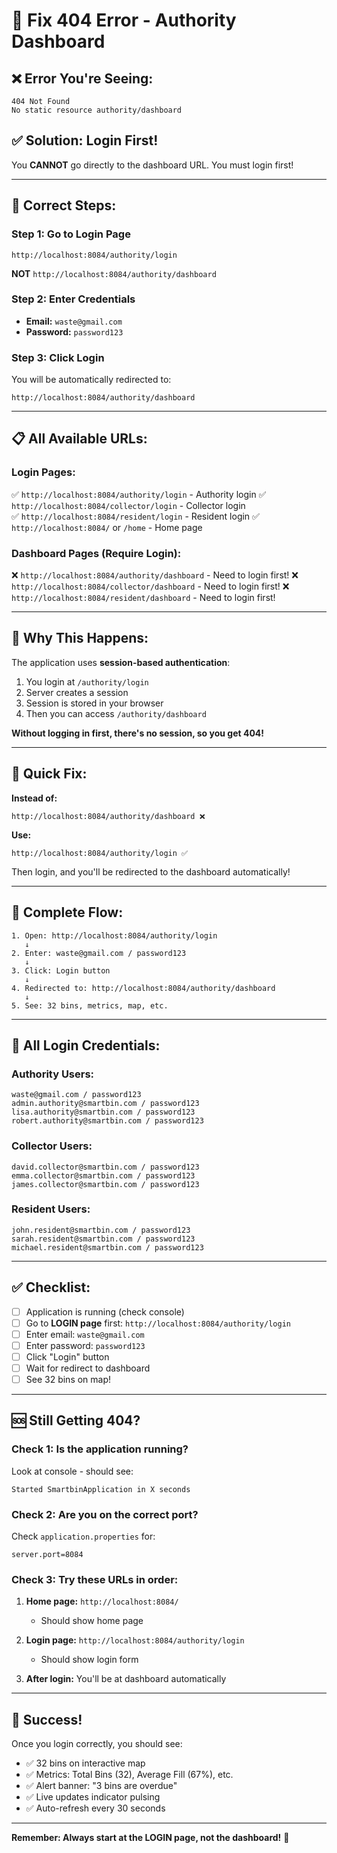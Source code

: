 # 🔧 Fix 404 Error - Authority Dashboard

## ❌ Error You're Seeing:
```
404 Not Found
No static resource authority/dashboard
```

## ✅ Solution: Login First!

You **CANNOT** go directly to the dashboard URL. You must login first!

---

## 🎯 Correct Steps:

### **Step 1: Go to Login Page**
```
http://localhost:8084/authority/login
```
**NOT** `http://localhost:8084/authority/dashboard`

### **Step 2: Enter Credentials**
- **Email:** `waste@gmail.com`
- **Password:** `password123`

### **Step 3: Click Login**
You will be automatically redirected to:
```
http://localhost:8084/authority/dashboard
```

---

## 📋 All Available URLs:

### **Login Pages:**
✅ `http://localhost:8084/authority/login` - Authority login
✅ `http://localhost:8084/collector/login` - Collector login  
✅ `http://localhost:8084/resident/login` - Resident login
✅ `http://localhost:8084/` or `/home` - Home page

### **Dashboard Pages (Require Login):**
❌ `http://localhost:8084/authority/dashboard` - Need to login first!
❌ `http://localhost:8084/collector/dashboard` - Need to login first!
❌ `http://localhost:8084/resident/dashboard` - Need to login first!

---

## 🔐 Why This Happens:

The application uses **session-based authentication**:
1. You login at `/authority/login`
2. Server creates a session
3. Session is stored in your browser
4. Then you can access `/authority/dashboard`

**Without logging in first, there's no session, so you get 404!**

---

## 🎯 Quick Fix:

**Instead of:**
```
http://localhost:8084/authority/dashboard ❌
```

**Use:**
```
http://localhost:8084/authority/login ✅
```

Then login, and you'll be redirected to the dashboard automatically!

---

## 🔄 Complete Flow:

```
1. Open: http://localhost:8084/authority/login
   ↓
2. Enter: waste@gmail.com / password123
   ↓
3. Click: Login button
   ↓
4. Redirected to: http://localhost:8084/authority/dashboard
   ↓
5. See: 32 bins, metrics, map, etc.
```

---

## 📝 All Login Credentials:

### **Authority Users:**
```
waste@gmail.com / password123
admin.authority@smartbin.com / password123
lisa.authority@smartbin.com / password123
robert.authority@smartbin.com / password123
```

### **Collector Users:**
```
david.collector@smartbin.com / password123
emma.collector@smartbin.com / password123
james.collector@smartbin.com / password123
```

### **Resident Users:**
```
john.resident@smartbin.com / password123
sarah.resident@smartbin.com / password123
michael.resident@smartbin.com / password123
```

---

## ✅ Checklist:

- [ ] Application is running (check console)
- [ ] Go to **LOGIN page** first: `http://localhost:8084/authority/login`
- [ ] Enter email: `waste@gmail.com`
- [ ] Enter password: `password123`
- [ ] Click "Login" button
- [ ] Wait for redirect to dashboard
- [ ] See 32 bins on map!

---

## 🆘 Still Getting 404?

### **Check 1: Is the application running?**
Look at console - should see:
```
Started SmartbinApplication in X seconds
```

### **Check 2: Are you on the correct port?**
Check `application.properties` for:
```properties
server.port=8084
```

### **Check 3: Try these URLs in order:**

1. **Home page:** `http://localhost:8084/`
   - Should show home page

2. **Login page:** `http://localhost:8084/authority/login`
   - Should show login form

3. **After login:** You'll be at dashboard automatically

---

## 🎉 Success!

Once you login correctly, you should see:
- ✅ 32 bins on interactive map
- ✅ Metrics: Total Bins (32), Average Fill (67%), etc.
- ✅ Alert banner: "3 bins are overdue"
- ✅ Live updates indicator pulsing
- ✅ Auto-refresh every 30 seconds

---

**Remember: Always start at the LOGIN page, not the dashboard!** 🔐

